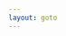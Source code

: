 ```yaml
---
layout: goto
---
```


<script>
    window.location.href = "{% link _posts/aiqiyi/2018-7-15-aiqiyi.md %}"
</script>